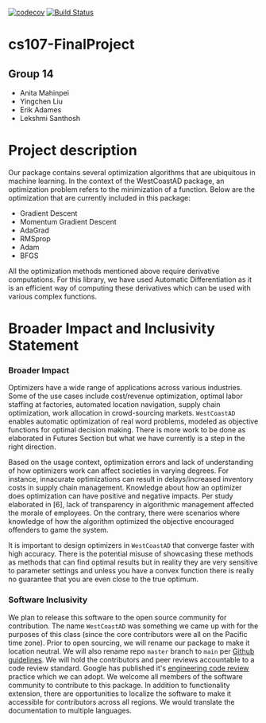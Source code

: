 [![codecov](https://codecov.io/gh/West-Coast-Differentiators/cs107-FinalProject/branch/master/graph/badge.svg?token=CVUJ0SI09S)](https://codecov.io/gh/West-Coast-Differentiators/cs107-FinalProject)
[![Build Status](https://travis-ci.com/West-Coast-Differentiators/cs107-FinalProject.svg?token=LcEGi8DXzVyEeNU9JqUx&branch=master)](https://travis-ci.com/West-Coast-Differentiators/cs107-FinalProject)

# cs107-FinalProject

## Group 14
* Anita Mahinpei
* Yingchen Liu
* Erik Adames
* Lekshmi Santhosh


# Project description

Our package contains several optimization algorithms that are ubiquitous in machine learning. In the context of the WestCoastAD package, an optimization problem refers to the minimization of a function. Below are the optimization that are currently included in this package:
  * Gradient Descent
  * Momentum Gradient Descent
  * AdaGrad
  * RMSprop
  * Adam
  * BFGS

All the optimization methods mentioned above require derivative computations. For this library, we have used Automatic Differentiation as it is an efficient way of computing these derivatives which can be used with various complex functions.

# Broader Impact and Inclusivity Statement

### Broader Impact

Optimizers have a wide range of applications across various industries. Some of the use cases include 
cost/revenue optimization, optimal labor staffing at factories, automated location navigation, supply chain optimization, work allocation in crowd-sourcing markets.
`WestCoastAD` enables automatic optimization of real word problems, modeled as objective functions for optimal decision making.
There is more work to be done as elaborated in Futures Section but what we have currently is a step in the right direction.

Based on the usage context, optimization errors and lack of understanding of how optimizers work can affect societies in varying degrees.
For instance, innacurate optimizations can result in delays/increased inventory costs in supply chain management. Knowledge about how an optimizer does optimization can have positive and negative impacts.
Per study elaborated in [6], lack of transparency in algorithmic management affected the morale of employees.
On the contrary, there were scenarios where knowledge of how the algorithm optimized the objective encouraged offenders to game the system.

It is important to design optimizers in `WestCoastAD` that converge faster with high accuracy. There is the potential misuse of showcasing these methods as methods that can find optimal results but in reality they are very sensitive to parameter settings and unless you have a convex function there is really no guarantee that you are even close to the true optimum.

### Software Inclusivity

We plan to release this software to the open source community for contribution.
The name `WestCoastAD` was something we came up with for the purposes of this class (since the core contributors were all on the Pacific time zone).
Prior to open sourcing, we will rename our package to make it location neutral.
We will also rename repo `master` branch to `main` per [Github guidelines](https://github.com/github/renaming).
We will hold the contributors and peer reviews accountable to a code review standard.
Google has published it's [engineering code review](https://github.com/google/eng-practices/blob/master/review/index.md) practice which we can adopt.
We welcome all members of the software community to contribute to this package. 
In addition to functionality extension, there are opportunities to localize the software to make it accessible for contributors across all regions.
We would translate the documentation to multiple languages. 
